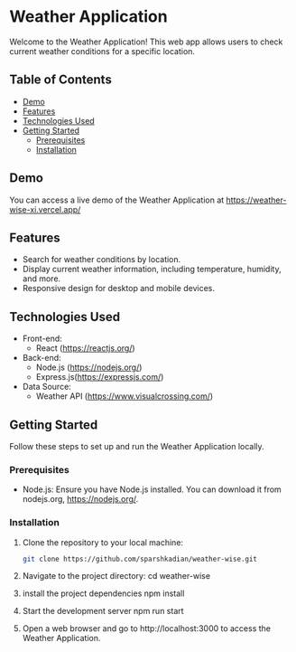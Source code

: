 # Weather Application
Welcome to the Weather Application! This web app allows users to check current weather conditions for a specific location.

## Table of Contents
- [Demo](#demo)
- [Features](#features)
- [Technologies Used](#technologies-used)
- [Getting Started](#getting-started)
  - [Prerequisites](#prerequisites)
  - [Installation](#installation)

## Demo
You can access a live demo of the Weather Application at https://weather-wise-xi.vercel.app/

## Features
- Search for weather conditions by location.
- Display current weather information, including temperature, humidity, and more.
- Responsive design for desktop and mobile devices.

## Technologies Used
- Front-end:
  - React (https://reactjs.org/)
- Back-end:
  - Node.js (https://nodejs.org/)
  - Express.js(https://expressjs.com/) 
- Data Source:
  - Weather API (https://www.visualcrossing.com/) 

## Getting Started
Follow these steps to set up and run the Weather Application locally.

### Prerequisites
- Node.js: Ensure you have Node.js installed. You can download it from nodejs.org, https://nodejs.org/.

### Installation
1. Clone the repository to your local machine:

   ```bash
   git clone https://github.com/sparshkadian/weather-wise.git

2. Navigate to the project directory:
   cd weather-wise

3. install the project dependencies
   npm install

4. Start the development server
   npm run start

5. Open a web browser and go to http://localhost:3000 to access the Weather Application.

